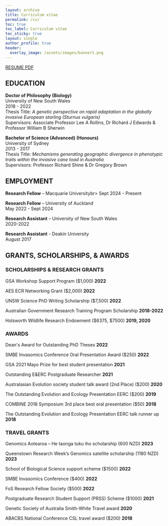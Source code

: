 ```yaml
---
layout: archive
title: Curriculum vitae
permalink: /cv/
toc: true
toc_label: Curriculum vitae
toc_sticky: true
layout: single
author_profile: true
header:
  overlay_image: /assets/images/banner1.png
---
```


<a href="/assets/20241011_CVKStuart.pdf" class="btn btn--info">RESUME PDF</a>

## EDUCATION

**Doctor of Philosophy (Biology)** <br>
University of New South Wales<br>
2018 - 2022<br>
Thesis Title: *A genetic perspective on rapid adaptation in the globally invasive European starling (Sturnus vulgaris)*<br>
Supervisors: Associate Professor Lee A Rollins, Dr Richard J Edwards & Professor William B Sherwin

**Bachelor of Science (Advanced) (Honours)** <br>
University of Sydney<br>
2013 - 2017<br>
Thesis Title: *Mechanisms generating geographic divergence in phenotypic traits within the invasive cane toad in Australia*<br>
Supervisors: Professor Richard Shine & Dr Gregory Brown

## EMPLOYMENT

**Research Fellow** – Macquarie Universitybr>
	Sept 2024 - Present

**Research Fellow** – University of Auckland<br>
	May 2022 - Sept 2024
  
**Research Assistant** – University of New South Wales<br>
  2020-2022
  
**Research Assistant** - Deakin University<br>
  August 2017


## GRANTS, SCHOLARSHIPS, & AWARDS

### SCHOLARSHIPS & RESEARCH GRANTS
GSA Workshop Support Program ($1,000) **2022**

AES ECR Networking Grant ($2,000) **2022**

UNSW Science PhD Writing Scholarship ($7,500) **2022**<br>

Australian Government Research Training Program Scholarship **2018-2022**

Holsworth Wildlife Research Endowment ($6375, $7500) **2019, 2020**

### AWARDS
Dean's Award for Outstanding PhD Theses **2022**

SMBE Invasomics Conference Oral Presentation Award ($250) **2022**

GSA 2021 Mayo Prize for best student presentation  **2021**

Outstanding E&ERC Postgraduate Researcher  **2021**

Australasian Evolution society student talk award (2nd Place) ($200) **2020**

The Outstanding Evolution and Ecology Presentation EERC ($200)  **2019**

COMBINE 2018 Symposium 3rd place best oral presentation ($50) **2018**

The Outstanding Evolution and Ecology Presentation EERC talk runner up **2018**


### TRAVEL GRANTS

Genomics Aotearoa – He taonga tuku iho scholarship	(600 NZD) **2023**

Queenstown Research Week’s Genomics satellite scholarship	(1180 NZD) **2023**

School of Biological Science support scheme ($1500) **2022**

SMBE Invasomics Conference ($400) **2022**

FoS Research Fellow Society ($500) **2022**

Postgraduate Research Student Support (PRSS) Scheme ($1000)  **2021**

Genetic Society of Australia Smith-White Travel award **2020**

ABACBS National Conference CSL travel award ($200)  **2018**




